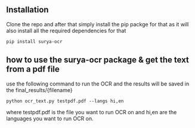 ## Installation 
Clone the repo and after that simply install the pip packge for that as it will also install all the required dependencies for that
```
pip install surya-ocr
```

## how to use the surya-ocr package & get the text from a pdf file

use the following command to run the OCR and the results will be saved in the final_results/{filename}

```
python ocr_text.py testpdf.pdf --langs hi,en
```

where testpdf.pdf is the file you want to run OCR on and hi,en are the languages you want to run OCR on.
